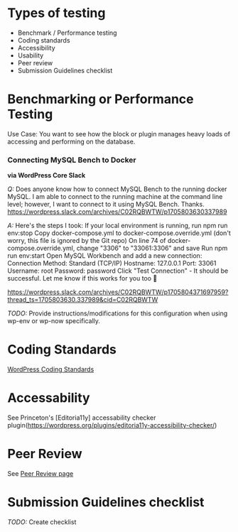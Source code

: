# Types of testing
- Benchmark / Performance testing
- Coding standards 
- Accessibility
- Usability
- Peer review
- Submission Guidelines checklist

# Benchmarking or Performance Testing
Use Case: You want to see how the block or plugin manages heavy loads of accessing and performing on the database. 

### Connecting MySQL Bench to Docker
**via WordPress Core Slack**

*Q:* Does anyone know how to connect MySQL Bench to the running docker MySQL. I am able to connect to the running machine at the command line level; however, I want to connect to it using MySQL Bench. Thanks. 
https://wordpress.slack.com/archives/C02RQBWTW/p1705803630337989

*A:* Here's the steps I took:
If your local environment is running, run npm run env:stop
Copy docker-compose.yml to docker-compose.override.yml (don't worry, this file is ignored by the Git repo)
On line 74 of docker-compose.override.yml, change "3306" to "33061:3306" and save
Run npm run env:start
Open MySQL Workbench and add a new connection:
Connection Method: Standard (TCP/IP)
Hostname: 127.0.0.1
Port: 33061
Username: root
Password: password
Click "Test Connection" - It should be successful.
Let me know if this works for you too :slightly_smiling_face:

https://wordpress.slack.com/archives/C02RQBWTW/p1705804371697959?thread_ts=1705803630.337989&cid=C02RQBWTW

*TODO:* Provide instructions/modifications for this configuration when using wp-env or wp-now specifically.

# Coding Standards
[WordPress Coding Standards](https://developer.wordpress.org/coding-standards/wordpress-coding-standards/)


# Accessability
See Princeton's [Editoria11y] accessability checker plugin(https://wordpress.org/plugins/editoria11y-accessibility-checker/)

# Peer Review
See [Peer Review page](./CODEREVIEW.md)

# Submission Guidelines checklist
*TODO:* Create checklist